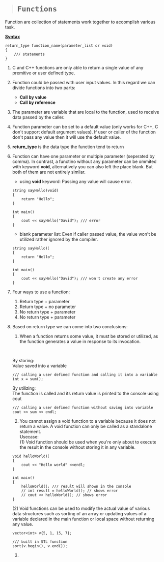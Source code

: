> # ```Functions```

Function are collection of statements work together to accomplish various task.

<ins>**Syntax**</ins>

```
return_type function_name(parameter_list or void)
{
    /// statements
}
```

1. C and C++ functions are only able to return a single value of any premitive or user defined type.

2. Function could be passed with user input values. In this regard we can divide functions into two parts:
    - **Call by value**
    - **Call by reference**

3. The parameter are variable that are local to the function, used to receive data passed by the caller.

4. Function parameter can be set to a default value (only works for C++, C don't support default argument values). If user or caller of the function don't pass any value then it will use the default value.

5. **return_type** is the data type the function tend to return

6. Function can have one parameter or multiple parameter (seperated by comma). In contrast, a functino without any parameter can be ommited with keyword **void**, alternatively you can also left the place blank. But both of them are not entirely similar.
    - using **void** keyword: Passing any value will cause error.

    ```
    string sayHello(void)
    {
        return "Hello";
    }

    int main()
    {
        cout << sayHello("David"); /// error
    }
    ```

    - blank parameter list: Even if caller passed value, the value won't be utilized rather ignored by the compiler.

    ```
    string sayHello()
    {
        return "Hello";
    }

    int main()
    {
        cout << sayHello("David"); /// won't create any error
    }
    ```

7. Four ways to use a function:
    1. Return type + parameter
    2. Return type + no parameter
    3. No return type + parameter
    4. No return type + parameter

8. Based on return type we can come into two conclusions:
    1. When a function returns some value, it must be stored or utilized, as the function generates a value in response to its invocation.

    &nbsp;

    By storing:  
    Value saved into a variable

    ```
    /// calling a user defined function and calling it into a variable
    int x = sum();
    ```

    By utilizing:  
    The function is called and its return value is printed to the console using cout

    ```
    /// calling a user defined function without saving into variable
    cout << sum << endl;
    ```

    2. You cannot assign a void function to a variable because it does not return a value. A void function can only be called as a standalone statement.  
    Usecase:  
    (1) Void function should be used when you're only about to execute the result in the console without storing it in any variable.  

    ```
    void helloWorld()
    {
        cout << "Hello world" <<endl;
    }

    int main()
    {
        helloWorld(); /// result will shown in the console
        // int result = helloWorld(); // shows error
        // cout << helloWorld(); // shows error
    }
    ```

    (2) Void functions can be used to modify the actual value of various data structures such as sorting of an array or updating values of a variable declared in the main function or local space without returning any value.

    ```
    vector<int> v{5, 1, 15, 7};

    /// built in STL function
    sort(v.begin(), v.end());
    ```

    3. 
